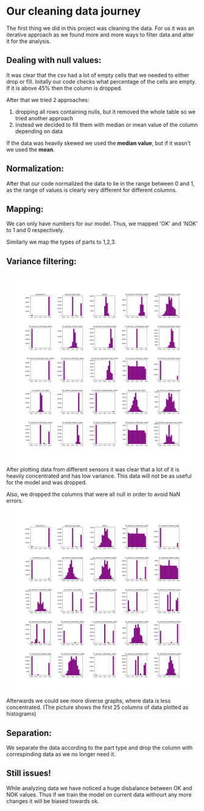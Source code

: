 # Our cleaning data journey
The first thing we did in this project was cleaning the data. For us it was an iterative approach as we 
found more and more ways to filter data and alter it for the analysis.
## Dealing with null values:
It was clear that the csv had a lot of empty cells that we needed to either drop or fill. Initally our code checks
what percentage of the cells are empty. If it is above 45% then the column is dropped.

After that we tried 2 approaches:

1. dropping all rows containing nulls, but it removed the whole table so we tried another approach
2. instead we decided to fill them with median or mean value of the column depending on data

If the data was heavily skewed we used the **median value**, but if it wasn't we used the **mean**. 
## Normalization:
After that our code normalized the data to lie in the range between 0 and 1, as the range of values is clearly 
very different for different columns.
## Mapping:
We can only have numbers for our model. Thus, we mapped 'OK' and 'NOK' to 1 and 0 respectively.

Similarly we map the types of parts to 1,2,3.
## Variance filtering:
![initial sensor data](./images/censors.png)
After plotting data from different sensors it was clear that a lot of it is heavily concentrated and has low
variance. This data will not be as useful for the model and was dropped.

Also, we dropped the columns that were all null in order to avoid NaN errors.
![initial sensor data](./images/censors_clean.png)
Afterwards we could see more diverse graphs, where data is less concentrated. (The picture shows the first 25 columns of data plotted as histograms)
## Separation:
We separate the data according to the part type and drop the column with correspinding data as we no longer need it.
## Still issues!
While analyzing data we have noticed a huge disbalance between OK and NOK values. Thus if we train the model
on current data withourt any more changes it will be biased towards ok.